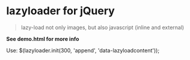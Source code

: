 lazyloader for jQuery
==========

> lazy-load not only images, but also javascript (inline and external)

**See demo.html for more info**

Use: $(lazyloader.init(300, 'append', 'data-lazyloadcontent'));
